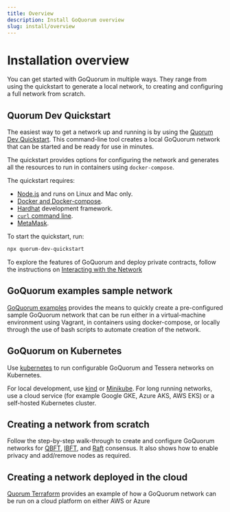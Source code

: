 ```yaml
---
title: Overview
description: Install GoQuorum overview
slug: install/overview
---
```


# Installation overview

You can get started with GoQuorum in multiple ways. They range from using the quickstart to generate a local network, to creating and configuring a full network from scratch.

## Quorum Dev Quickstart

The easiest way to get a network up and running is by using the [Quorum Dev Quickstart](../tutorials/quorum-dev-quickstart/using-the-quickstart.md). This command-line tool creates a local GoQuorum network that can be started and be ready for use in minutes.

The quickstart provides options for configuring the network and generates all the resources to run in containers using `docker-compose`.

The quickstart requires:

- [Node.js](https://docs.npmjs.com/downloading-and-installing-node-js-and-npm) and runs on Linux and Mac only.
- [Docker and Docker-compose](https://docs.docker.com/compose/install/).
- [Hardhat](https://hardhat.org/hardhat-runner/docs/getting-started#overview) development framework.
- [`curl` command line](https://curl.haxx.se/download.html).
- [MetaMask](https://metamask.io/).

To start the quickstart, run:

```bash
npx quorum-dev-quickstart
```

To explore the features of GoQuorum and deploy private contracts, follow the instructions on [Interacting with the Network](../tutorials/quorum-dev-quickstart/using-the-quickstart.md)

## GoQuorum examples sample network

[GoQuorum examples](../reference/goquorum-projects.md) provides the means to quickly create a pre-configured sample GoQuorum network that can be run either in a virtual-machine environment using Vagrant, in containers using docker-compose, or locally through the use of bash scripts to automate creation of the network.

## GoQuorum on Kubernetes

Use [kubernetes](./install/kubernetes.md) to run configurable GoQuorum and Tessera networks on Kubernetes.

For local development, use [kind](https://kind.sigs.k8s.io/docs/user/quick-start/) or [Minikube](https://minikube.sigs.k8s.io/docs/start/). For long running networks, use a cloud service (for example Google GKE, Azure AKS, AWS EKS) or a self-hosted Kubernetes cluster.

## Creating a network from scratch

Follow the step-by-step walk-through to create and configure GoQuorum networks for [QBFT](../tutorials/private-network/create-qbft-network.md), [IBFT](../tutorials/private-network/create-ibft-network.md), and [Raft](../tutorials/private-network/create-a-raft-network.md) consensus. It also shows how to enable privacy and add/remove nodes as required.

## Creating a network deployed in the cloud

[Quorum Terraform](https://github.com/ConsenSys/quorum-terraform) provides an example of how a GoQuorum network can be run on a cloud platform on either AWS or Azure
